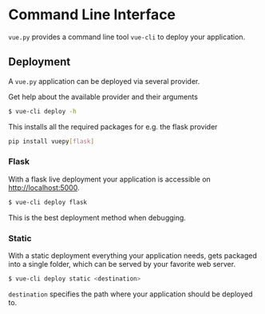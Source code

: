# Command Line Interface

`vue.py` provides a command line tool `vue-cli` to deploy your application.

## Deployment
A `vue.py` application can be deployed via several provider.

Get help about the available provider and their arguments
```bash
$ vue-cli deploy -h
```

This installs all the required packages for e.g. the flask provider
```bash
pip install vuepy[flask]
```

### Flask
With a flask live deployment your application is accessible on
[http://localhost:5000](http://localhost:5000).
```bash
$ vue-cli deploy flask
```
This is the best deployment method when debugging.

### Static
With a static deployment everything your application needs,
gets packaged into a single folder,
which can be served by your favorite web server.
```bash
$ vue-cli deploy static <destination>
```
`destination` specifies the path where your application should be deployed to.
